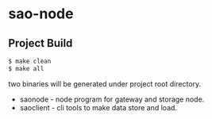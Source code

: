 # sao-node

## Project Build

```bash
$ make clean
$ make all
```

two binaries will be generated under project root directory.

* saonode - node program for gateway and storage node.
* saoclient - cli tools to make data store and load.

